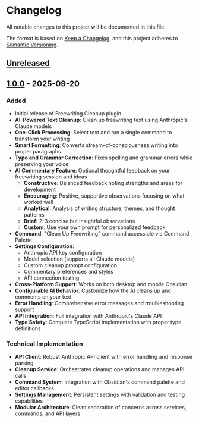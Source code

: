 # Changelog

All notable changes to this project will be documented in this file.

The format is based on [Keep a Changelog](https://keepachangelog.com/en/1.1.0/),
and this project adheres to [Semantic Versioning](https://semver.org/spec/v2.0.0.html).

## [Unreleased]

## [1.0.0] - 2025-09-20

### Added
- Initial release of Freewriting Cleanup plugin
- **AI-Powered Text Cleanup**: Clean up freewriting text using Anthropic's Claude models
- **One-Click Processing**: Select text and run a single command to transform your writing
- **Smart Formatting**: Converts stream-of-consciousness writing into proper paragraphs
- **Typo and Grammar Correction**: Fixes spelling and grammar errors while preserving your voice
- **AI Commentary Feature**: Optional thoughtful feedback on your freewriting session and ideas
  - **Constructive**: Balanced feedback noting strengths and areas for development
  - **Encouraging**: Positive, supportive observations focusing on what worked well
  - **Analytical**: Analysis of writing structure, themes, and thought patterns
  - **Brief**: 2-3 concise but insightful observations
  - **Custom**: Use your own prompt for personalized feedback
- **Command**: "Clean Up Freewriting" command accessible via Command Palette
- **Settings Configuration**:
  - Anthropic API key configuration
  - Model selection (supports all Claude models)
  - Custom cleanup prompt configuration
  - Commentary preferences and styles
  - API connection testing
- **Cross-Platform Support**: Works on both desktop and mobile Obsidian
- **Configurable AI Behavior**: Customize how the AI cleans up and comments on your text
- **Error Handling**: Comprehensive error messages and troubleshooting support
- **API Integration**: Full integration with Anthropic's Claude API
- **Type Safety**: Complete TypeScript implementation with proper type definitions

### Technical Implementation
- **API Client**: Robust Anthropic API client with error handling and response parsing
- **Cleanup Service**: Orchestrates cleanup operations and manages API calls
- **Command System**: Integration with Obsidian's command palette and editor callbacks
- **Settings Management**: Persistent settings with validation and testing capabilities
- **Modular Architecture**: Clean separation of concerns across services, commands, and API layers

[Unreleased]: https://github.com/alexanderkucera/obsidian-freewriting-cleanup/compare/v1.0.0...HEAD
[1.0.0]: https://github.com/alexanderkucera/obsidian-freewriting-cleanup/releases/tag/v1.0.0